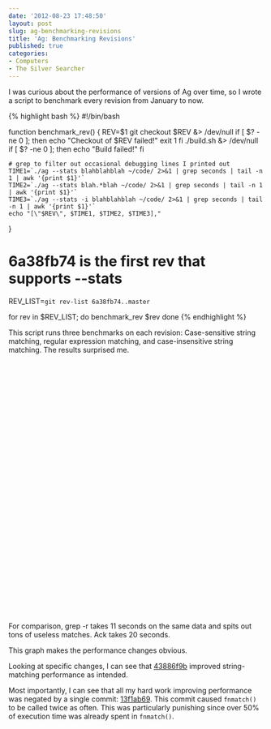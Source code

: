 ```yaml
---
date: '2012-08-23 17:48:50'
layout: post
slug: ag-benchmarking-revisions
title: 'Ag: Benchmarking Revisions'
published: true
categories:
- Computers
- The Silver Searcher
---
```


I was curious about the performance of versions of Ag over time, so I wrote a script to benchmark every revision from January to now.

{% highlight bash %}
#!/bin/bash

function benchmark_rev() {
    REV=$1
    git checkout $REV &> /dev/null
    if [ $? -ne 0 ]; then
        echo "Checkout of $REV failed!"
        exit 1
    fi
    ./build.sh &> /dev/null
    if [ $? -ne 0 ]; then
        echo "Build failed!"
    fi

    # grep to filter out occasional debugging lines I printed out
    TIME1=`./ag --stats blahblahblah ~/code/ 2>&1 | grep seconds | tail -n 1 | awk '{print $1}'`
    TIME2=`./ag --stats blah.*blah ~/code/ 2>&1 | grep seconds | tail -n 1 | awk '{print $1}'`
    TIME3=`./ag --stats -i blahblahblah ~/code/ 2>&1 | grep seconds | tail -n 1 | awk '{print $1}'`
    echo "[\"$REV\", $TIME1, $TIME2, $TIME3],"
}

# 6a38fb74 is the first rev that supports --stats
REV_LIST=`git rev-list 6a38fb74..master`

for rev in $REV_LIST; do
    benchmark_rev $rev
done
{% endhighlight %}

This script runs three benchmarks on each revision: Case-sensitive string matching, regular expression matching, and case-insensitive string matching. The results surprised me.

<div id="chart_div" style="width: 672px; height: 500px;"> </div>

For comparison, grep -r takes 11 seconds on the same data and spits out tons of useless matches. Ack takes 20 seconds.

This graph makes the performance changes obvious. 

Looking at specific changes, I can see that [43886f9b](https://github.com/ggreer/the_silver_searcher/commit/43886f9b08d0772b54f21a291a0794d060f700f7) improved string-matching performance as intended. 

Most importantly, I can see that all my hard work improving performance was negated by a single commit: [13f1ab69](https://github.com/ggreer/the_silver_searcher/commit/13f1ab693ca056698a370c65b8d139faed782261). This commit caused `fnmatch()` to be called twice as often. This was particularly punishing since over 50% of execution time was already spent in `fnmatch()`.

<script type="text/javascript" src="https://www.google.com/jsapi"> </script>
<script type="text/javascript">
  // Load the Visualization API and the piechart package.
  google.load('visualization', '1.0', {'packages':['corechart']});

  // Set a callback to run when the Google Visualization API is loaded.
  google.setOnLoadCallback(drawChart);

  // Callback that creates and populates a data table,
  // instantiates the pie chart, passes in the data and
  // draws it.
  function drawChart() {
    // Create the data table.
    var data = new google.visualization.arrayToDataTable([
      ["Revision", "ag blahblahblah", "ag blah.*blah", "ag -i blahblahblah"],
      ["44181463797348858cd784fe7ec6ba9595974f87", 2.447125, 2.453592, 2.527203],
      ["9926c63c704a0afc2b0ea7f6313393b764806038", 2.473893, 2.454713, 2.563011],
      ["91e4b6e1e5fe74b4db17123c513fb0c06a92f594", 2.436783, 2.450894, 2.541754],
      ["1abf57b3829f382f19af62728c82d3b133fec20e", 2.450197, 2.455612, 2.536369],
      ["ba538f80cffe4ddaaf4b415c866dae9188bc21c1", 2.443246, 2.450718, 2.531213],
      ["32864224da8fefded881352183d721d610679db3", 2.438948, 2.458986, 2.545355],
      ["614fd44de9ef2dfbe6271fa72180aea985da5e7c", 2.461758, 2.448127, 2.563501],
      ["fb48a3b889a20c4940cc19aa86a21d00dcd72831", 2.440569, 2.465999, 2.530725],
      ["5af86b876479c9edbb21e8b509773d518ce4ab5e", 2.439520, 2.453838, 2.847319],
      ["47b57a8bdc4bf1d48b0eb8e15181dea5a8a5e65d", 2.446491, 2.457614, 2.558020],
      ["c7333a5a120da189c0cd87765d11d7885b160b2b", 2.435911, 2.457472, 2.552993],
      ["54adfce0cf7099f7a13819ef5032347542c5938a", 2.454247, 2.459558, 2.535551],
      ["4668634e32da322f8218370e283a0bc08bf9c873", 2.471282, 2.452500, 2.543730],
      ["5c4c9ff750dabb675c02dc1bc233b5678ca3f088", 2.438637, 2.458889, 2.536287],
      ["ec643dedd77b0761af24459b3012aaecc2c6faea", 2.442934, 2.459810, 2.562315],
      ["a9b9420e9615f2581fb9d16325817effd1f35081", 2.447522, 2.465832, 2.528757],
      ["b1f0a4ee05d0d58661da764d17078ea5475e843a", 2.429483, 2.438657, 2.519221],
      ["7601fbb470ab9101e95a6c2c6a5e5f8f422deda6", 2.436860, 2.440311, 2.519275],
      ["02922b0a55009963c0f1a323567bcae45bca2e86", 2.430598, 2.435130, 2.524473],
      ["5c99f5691688547499216d0c7daf1f6fc89a5828", 2.447069, 2.436634, 2.523311],
      ["ee2127039e6a4311b3e981658a6546b6ed130383", 2.424768, 2.441598, 2.515442],
      ["18b46a9dbb76604da4615ee2974779b9b9a05bc4", 2.444614, 2.439495, 2.529400],
      ["30ee9bc6500f1429b224de5c8227d728d4cc167e", 2.426228, 2.465079, 2.526369],
      ["ca5e7779ac47701e67e875f13a93503c4313a9a4", 2.429907, 2.439126, 2.518858],
      ["65d1b934a7589a80410868237d2503310a77e8c0", 2.453211, 2.454187, 2.526243],
      ["05e0995ce547624b88d643952ed2e863298cfe50", 2.431570, 2.450094, 2.548102],
      ["d52073085016ba989b1bdd2e8c22b169e9727578", 2.449881, 2.500533, 2.517854],
      ["e60d56e62d99cadd46cee9e1fdc528dbfb82915c", 2.426334, 2.456009, 2.535067],
      ["7efae7e370a0d8e1b69793780e09a3ca03d15820", 2.429736, 2.442382, 2.513814],
      ["bc4d9009586c869f3cf0327e122e4129dbd186f0", 2.424551, 2.432463, 2.521448],
      ["f77f80978fcedd9ca885c7d492832333a3b843b0", 2.425331, 2.445421, 2.537143],
      ["72ef24539a8cd5aacd739685c6438e2b91c59a44", 2.435381, 2.458320, 2.523315],
      ["c2ccd15007fb9aa77ab9b835c1d416b56bf91e74", 2.424482, 2.435457, 2.513840],
      ["788be3f4c26207ff275d0c1f4a1c810fe9f0e71a", 2.430501, 2.439303, 2.548394],
      ["64d2ea1dc734770601dbfb9f86771b7d32166fcd", 2.445332, 2.454144, 2.546450],
      ["60f53d9f68ea423c6120f59146ad1a85b1e2fa56", 2.449715, 2.450280, 2.523617],
      ["22ee1595a422b308703e1ba2bf63515a4fc36089", 2.436010, 2.467538, 2.540509],
      ["d5d8ed42037bf8caeaaf0d812a6204b08f184382", 2.435768, 2.447740, 2.533074],
      ["f7c685dfff75721357b0842d3d54cf8e4b49f1cf", 2.428962, 2.444708, 2.525685],
      ["377b56ef3f37b5794e5d9abf6a59eef87a2e25fb", 2.434137, 2.476335, 2.527977],
      ["41ec571e08ead282db02cf82da10b0efb817b902", 2.440679, 2.456361, 2.517147],
      ["2a72344b080aaa61b7cd7fe77ebcd13b62024e7c", 2.436124, 2.446591, 2.525233],
      ["863ba982a1f9dd333ff2a80108873d7854a201b0", 2.421414, 2.440348, 2.522223],
      ["dd466b650d0e62a396bcbf3f5b4be6b8dd45771a", 2.418038, 2.451946, 2.518171],
      ["b3e8409f3be903e7941e46e87b5245e6e21f0273", 1.984703, 2.444653, 2.074315],
      ["d07cf7562e09767c0c1dcee74e3ca900e13875cc", 2.003524, 2.458804, 2.091102],
      ["76fb0928ba768b8d1fee038d1ed5176524a7bd49", 1.991097, 2.439053, 2.085998],
      ["fd9588264f63efa95670f62c0550a8a4ed07e32e", 1.994781, 2.463081, 2.073776],
      ["be38a9be58a63e35f635ed14fdc7642c2cd0dac9", 0, 0, 0],
      ["5d5735b45816d431785d5c21af7a3d364a056348", 0, 0, 0],
      ["9b8df2393ae9a5fa1330ee5181482b0315f1ad93", 0, 0, 0],
      ["a213c896924b6ee6f65efbd2e5e61fad6257105c", 1.990307, 2.438545, 2.084614],
      ["e693ad32b02dbeb9414ae187ae39fd9beab9849d", 1.991329, 2.454921, 2.077483],
      ["9151801fd84e97475d9419008a30bac4a3c092db", 2.006487, 2.436207, 2.077086],
      ["a57c478eb8b265918e7ad8d69c480500baa564e9", 1.999940, 2.470325, 2.076662],
      ["5b904ba6327867e1c558cea19113fc9e8bf5f06b", 1.993385, 2.437301, 2.086165],
      ["06e52ff12da321952b5143855b6357ded15f80c2", 1.983818, 2.453530, 2.104478],
      ["024148b7997c5a48ee6fe85d1d4903a2070277ea", 1.985188, 2.450912, 2.077209],
      ["01434f9cd1a41d30559216f38ac3ec7b9b33a628", 1.999970, 2.443262, 2.083799],
      ["39e1045673a74ffaa217f9adb0db4735a8b8f8ca", 1.982899, 2.466367, 2.077040],
      ["921c8f1f3fbd10d75a8c0a5880f1d53984218e07", 1.979510, 2.452259, 2.099135],
      ["2064b30bf024e7a4b1cc7c23d4736538657acab8", 1.986939, 2.441607, 2.129032],
      ["652c019388c341fddfda53b3e2af26200d6c5052", 1.987917, 2.444718, 2.081224],
      ["60a610fc4b4113d26441b6b06055c1ac51578c2d", 1.991632, 2.445602, 2.076806],
      ["919e87053555bf5815c89a32a09f41edc5158840", 1.989961, 2.440160, 2.098846],
      ["c729abd1804632436e5a201b00d255c5f88b9a96", 1.990774, 2.446929, 2.086138],
      ["58f1f946135e2e9d83136b37df43709622054735", 1.998313, 2.443143, 2.088732],
      ["d5a769d96c9e6a1bf386d90f5db014edbdb3270c", 1.986815, 2.442869, 2.089600],
      ["9fa2bd4a424dc28c8ae7b9f0504a4914064d8027", 2.009126, 2.467219, 2.097220],
      ["6e0207f03e234ae32c93986999719ee71dbf3206", 1.997648, 2.438297, 2.085471],
      ["43eb7b2c2c4c046ed4e580e3d8386bae120b59fb", 1.988282, 2.449209, 2.084520],
      ["bc090fa6b996b0f0cc8718a0ddcba1f3f1eb3739", 2.000312, 2.437428, 2.078026],
      ["4090b355c70317ff15ee48715852f69046fc285f", 1.990429, 2.446452, 2.074055],
      ["8f393b41add25b3d2338cec1018345c2aabdd882", 1.999358, 2.469972, 2.072981],
      ["6a9bb993424dc2a70c78d812ff4865a240cac060", 1.978296, 2.433705, 2.080953],
      ["2fc9385436688d27a19002eca006ae490a9d699c", 1.984752, 2.459250, 2.074600],
      ["a34066802370b5ac32054a84e9423fb574cf6df1", 1.998852, 2.446769, 2.074730],
      ["1ed88db73e4ca1d9bc88af3f407f896257f289d2", 1.982650, 2.443469, 2.074420],
      ["b11efd868edaa52ff2cd22d4caa6bbe2e9cd8d5e", 1.989391, 2.437501, 2.091405],
      ["3bf01c6b20f27d0d3ab8f9c8ee5b40f0d3b9dd94", 1.982501, 2.446276, 2.073916],
      ["396c5c9a722c090fa1fb55a451296d9821b3a500", 1.986673, 2.459830, 2.103038],
      ["55817728a18e92e1ffcc0b4d678c0041da7f9af4", 2.002161, 2.446594, 2.071708],
      ["6c8100f10a3c60903a88f77c94b5c41809562c9f", 2.017487, 2.436787, 2.069611],
      ["cf5ed11ea92ceb227ee338b9385255c33855c1aa", 1.983354, 2.446266, 2.081212],
      ["c8e777c2a66caaa7a6b6c7d25c106c87d4c54f31", 1.978300, 2.443377, 2.075673],
      ["724c7a46fd6d44c47438e0ee5148c42b75eb6c17", 1.990762, 2.446563, 2.078793],
      ["afd80cd0bff6f5def7fe85984655369f44c2533c", 2.010005, 2.446422, 2.077540],
      ["86df322972564cd324dab4926d97398a09d469b6", 1.993575, 2.438844, 2.087920],
      ["ec77b2abc5c8bc9f0b2587085553cb5039c7c211", 1.989948, 2.461909, 2.104959],
      ["f5bfa73f129b54057fe147ae945851c22c4aa082", 1.982831, 2.468843, 2.089512],
      ["ff2338aeccee6a1b912184cfd68b99c53d5b9c9d", 1.988492, 2.433783, 2.077977],
      ["c4a47759f57511322d10a40d4b1e7647a714a5df", 1.995386, 2.447903, 2.095025],
      ["fbe3bbc31f3bddd4968aa2c31420492a925d6a7e", 1.979621, 2.457107, 2.076299],
      ["0827f55e9e863e11af9a29970b3b11b789341f67", 1.995432, 2.433888, 2.071612],
      ["47232105524f6fd7d25e35093ec5de8dcf8ddeef", 1.995904, 2.441060, 2.093383],
      ["2fdf3522bd9855d1146beb5bf1b361a0948ffffb", 1.981267, 2.436139, 2.081561],
      ["80b324cce030961445720b806509cab54cc7fe67", 2.011628, 2.446469, 2.067112],
      ["ae204d4fd57ca18ffb74d894e6b49806dbb55d67", 1.998857, 2.448184, 2.100410],
      ["21603b561d45e17c877269aa61347c18899d0002", 1.993097, 2.443495, 2.087485],
      ["c8ed59b8c1c9f2b9eb5ad3955a8d8e746566f266", 1.995517, 2.462944, 2.087436],
      ["01ce38f7f578b6b6141385688ff3c068390635df", 3.377963, 2.461669, 4.157862],
      ["a4d0c4aa873e5d0d7778523608120344acb07898", 3.367368, 2.434579, 4.149762],
      ["c7dc78cb0dd42fddf4a60779e499abe100689367", 3.389791, 2.432447, 4.138125],
      ["c2a74e149e5c6ff47f2b227d9f9b2ccaec4e723e", 3.373089, 2.454335, 4.146946],
      ["be67bd77f5668d0b6f5805edfbd13d2146777b35", 3.378335, 2.465618, 4.148667],
      ["abb4a7a356d6ab6c2deff069902546e79e9a64c3", 3.370707, 2.442066, 4.146086],
      ["271bc536ebff69081bf5b81eb8d009df0a4fe07b", 3.371801, 2.439444, 4.148813],
      ["ebb212ee571147fa4bfb4bed3545815176de65a0", 3.366095, 2.441801, 4.145235],
      ["7d6d36214b42a549a5b293dba1cc5baa7650cdab", 3.366371, 2.444828, 4.163001],
      ["b9ae7dd90fed6c7dc1ecc1ddc732ebdf6c2773cf", 3.387894, 2.437446, 4.172279],
      ["d009d56a2af64bf814f72f8ff53089ff4cc142ab", 3.369680, 2.446599, 4.149243],
      ["d0b840091c958a1d40b81f9199a533314305a8a4", 3.378871, 2.446280, 4.164922],
      ["6ac56f526b24943362b9b8550fef1fe87ea33589", 3.371362, 2.467731, 4.156095],
      ["83fd04f18e538d023d0f6b8a532b2921bbbfcae4", 3.369101, 2.462016, 4.158034],
      ["a23313a830b58543c48351e36667111fb3c6520b", 3.385256, 2.446307, 4.179936],
      ["288545da09b8b19354a2f77d0b1f66239c1f12ea", 3.372999, 2.450938, 4.161639],
      ["12bbfe2ef33968410dc7c199625ce84df76de82e", 3.372526, 2.449366, 4.145652],
      ["f3398f648c5bf22458b87b5c5a7688979765015b", 3.373155, 2.448724, 4.159741],
      ["01f794772ebe12e8c59160c1cc6d323f07a17d4b", 3.388716, 2.447356, 4.157551],
      ["592b106744b8888b6802561dfb1bd5d0b38d4b43", 3.397420, 2.498142, 4.177687],
      ["c669012f1d05a79614ea5762c7c7748849d26fdb", 3.409753, 2.494966, 4.177659],
      ["d9bea19902295d584914eb1a588020ed9b0c54c9", 3.413015, 2.482636, 4.191814],
      ["80e927e7b5e95b728092daf91ba62e42b9053e98", 3.404508, 2.464561, 4.208573],
      ["08e959c14b90b8507b9ccd42d165ba2d45a2b4f1", 3.383826, 2.444092, 4.155613],
      ["66fbfde0e024c7462126dabbcaf40492ab4af69b", 3.391393, 2.459407, 4.169599],
      ["cece178602d87f04b70d1126f7dc8684d273725a", 3.375776, 2.443057, 4.166286],
      ["79ed7ab95aea3af33c3eb2e40dac38ea8b9edd0d", 3.369318, 2.455881, 4.155988],
      ["34324cda6382520d87a8b12f8756ce291c523249", 3.389426, 2.446095, 4.168191],
      ["803a1e34566db9284451bda0a60bc97ca9d535e7", 3.373488, 2.447734, 4.175015],
      ["5e1fcc440a7c413c902a6bf8d23ad5278dc99a74", 3.388223, 2.462079, 4.172446],
      ["90da3b1aa8ccd2e70893539122055a970c6a0112", 3.369852, 2.433170, 4.165103],
      ["9d29f3cfc9598bac8c2dfc74cebf35973407d53f", 3.375709, 2.432685, 4.157755],
      ["f296a8400b8fe069aaee7ec0cf38c9f7eaff3b86", 3.408446, 2.442644, 4.159905],
      ["3b61caca996538e24e051484f5c4c729c319f5b5", 3.378740, 2.446075, 4.154357],
      ["3dfb19dd124b05e70d741c9834b02e81775eb83e", 3.374147, 2.433200, 4.168372],
      ["021c643ab3ca6f49d89c201b830cb7f84ad13598", 3.382248, 2.444008, 4.163469],
      ["3c62c85202bc03a4c24a666cf9b5c822d9854509", 3.384326, 2.456229, 4.153915],
      ["050ead66ee98abbfba639fd5ff7eded53c630455", 3.391251, 2.450174, 4.166621],
      ["c2a69ca522f0aa6dbc8bdbf55a87b0a2ecd971fc", 3.394240, 2.488690, 4.164327],
      ["b984997760662c7b4d050aaaf66348df4535c6e8", 3.400854, 2.444937, 4.143010],
      ["120528369c7393c597955cf04363de049171bcf2", 3.394592, 2.470610, 4.176218],
      ["a5b9b425739d30b853085d099974764ee5c5b919", 3.417348, 2.497213, 4.135078],
      ["787f1d597a6d9a6a47023fd52c5386d657cc180e", 3.371844, 2.449559, 4.165750],
      ["eededaf101597e6a89950c8b14c2238043f909f1", 3.373005, 2.452242, 4.141430],
      ["948235fe7734c32ebe63130079e8775d7ba2705b", 3.384861, 2.477284, 4.133059],
      ["7fbcd18cd2a32ff3991847f3a7be5d3d25f440e4", 3.376752, 2.439000, 4.147337],
      ["ecf72458ce0cbd53fc6990b1945008c9c09d3097", 3.371745, 2.462477, 4.134991],
      ["ef17f66af6c1569aa9131523c58c9106627b1ccb", 3.391283, 2.479770, 4.133682],
      ["c73b2b49a2f5a5925c73d5c20b1254f770b511e5", 3.371320, 2.435416, 4.120948],
      ["791baebde5b9843392bd3e12b2417775c342607e", 3.364361, 2.439484, 4.135557],
      ["02c8db0746b843aabe3591f0ac0d3194102dbd65", 3.367086, 2.450636, 4.133836],
      ["2ecabe929529036c50cb29e51e98656cd4c1191e", 3.426602, 2.443442, 4.152191],
      ["4b68fd82518f93d31bde3a0d2f877caa967328ce", 3.375576, 2.447898, 4.117739],
      ["67b11b9075b656ad732b9f11010e7a6529220ad3", 3.373322, 2.450911, 4.130094],
      ["97ceb11b519e3da70a7f4dfea9a0b0d6bf3a4135", 3.385565, 2.448850, 4.121511],
      ["85c2391ea1d5d35ddfce4347e08bcf5ad6ebf23d", 3.393762, 2.438625, 4.139237],
      ["9922595ee238746ee8ebf6c82fa45f4bf2688d9d", 3.376781, 2.461837, 4.122396],
      ["0f98780d98491c40f16a5d66ca063f9adf95b6d1", 3.379936, 2.438224, 4.145989],
      ["cb4576205f40133e6240dcadc61a2be8cc8b0dd2", 3.383140, 2.452794, 4.146494],
      ["b498a1ff80078d69d166863c2b73ab96778557aa", 3.375569, 2.443811, 4.159419],
      ["88dfdaed5dc17c70d0d871abdcede8b4fa9e7925", 3.381701, 2.447041, 4.148097],
      ["271a1ac1a4edac819e97edd2560cfb392bf4008f", 3.393978, 2.438406, 4.124370],
      ["e03cc849ca6b937913451f17766ffa0498967172", 3.382511, 2.438884, 4.152171],
      ["a2bbca668dac9dcfbf55dad2887d2d2569bae2f7", 3.376544, 2.469733, 4.137337],
      ["46cc97f1ebe843e93825fbf8245d2dd2592a3a73", 3.410317, 2.445527, 4.150124],
      ["c9f0febab1c59100a6b043cea41a011945e2e555", 3.379966, 2.472316, 4.172507],
      ["38124cc098106d576524f80f54172e6dcc019ba7", 3.367375, 2.444692, 4.168881],
      ["5bd96365ea66d1e31434fee57a23776d59b0134f", 3.371760, 2.455825, 4.142805],
      ["cf404e7058d0c326496518793f750f87d88d13f8", 3.376012, 2.459811, 4.135952],
      ["3c76c311f04c05ca582475beb99199054cb87278", 3.370016, 2.454269, 4.157296],
      ["9d11c0aeb784038f276fa158db188a9a92f2f72e", 3.393318, 2.448701, 4.139382],
      ["b4dd2ac496edb75fec7bc4f66dde2fedead23b6f", 3.383004, 2.447838, 4.106657],
      ["d0c87efcb415df74d35b4d075de908226f014edc", 3.383180, 2.439505, 4.115547],
      ["342616d897c4fe0ba35e785f1ca597ccfb4d9c73", 3.361342, 2.437666, 4.115183],
      ["d0a90ba902a725f87e8e6a85cea75c5e1d5dbcfc", 3.393530, 2.432988, 4.144498],
      ["244c054765a4481964be70031feb152e4de487da", 3.369481, 2.453924, 4.124592],
      ["f3e758652242921f06dfc7e8e833bbe4620dd98e", 3.372571, 2.434514, 4.146761],
      ["93ec377cf7cee12ee0a88ec1fbf14fba2851693c", 3.389418, 2.437845, 4.170100],
      ["8922d47fb623a555e4cce2d58934a0b5f5a4a30d", 3.383234, 2.434587, 4.151629],
      ["5c5a80cceaf45a1c42f66e1e22d88d0b608ba0aa", 3.376097, 2.439530, 4.110586],
      ["2cb32d9deaa8ee7109d2a985e13c7942f5853589", 3.369464, 2.441511, 4.154448],
      ["f5ff4c1e16a3ea12f47d7287567314d3f128487e", 3.365595, 2.445619, 4.109026],
      ["4df1434d9e481c86ea893495bd3c125f2e0f44a5", 3.381867, 2.436847, 4.129170],
      ["2492ce8c639de27e9995fbdc696be6dd655d2cfb", 3.378104, 2.439621, 4.109741],
      ["0ae97c47213e178584429afacf7b2547dda25bb0", 0, 2.465297, 4.112984],
      ["ab1597ee20db6afcaf733c8d4df08de560eebf64", 3.376278, 2.452892, 4.118869],
      ["3855198029470f1dbf9aecf5b5f96dc21a156c2f", 3.378566, 2.468009, 4.112814],
      ["3c2d3a683b84aa69d78b002e4c197ac2f4a9e768", 3.371216, 2.451496, 4.114492],
      ["13a98823f0785bd604e1b1111b11d66e5c3662df", 3.371756, 2.467337, 4.137275],
      ["cb06abb26ec75d10f2e47365e2142cfec3d38667", 3.371908, 2.445979, 4.110945],
      ["9608148b1f34c73e7d91893e643ee922bd4f0bb2", 3.431455, 2.465980, 4.169697],
      ["6c5e914d85cca9a9447148b47ecace09ff37a4d1", 3.410944, 2.463171, 4.208605],
      ["accf1469b51e35d5dfddb0c799c50b68c495681f", 3.411456, 2.459286, 4.181567],
      ["69ea39418aa9a241857237aba985579e295b6bf7", 3.419907, 2.465325, 4.165896],
      ["29c3e83f2faf1a27b988bab0626b361e8e9a238f", 3.422150, 2.466016, 4.171864],
      ["fa1ecc4bb2bec7b5f5430a7b985340796988ee84", 3.416602, 2.470124, 4.191182],
      ["02e799d990e7a89ffa86411572d739218e57d031", 3.429096, 2.504419, 4.201781],
      ["e188c6f551c2984ae863d1307a4781e571855e73", 3.432633, 2.468202, 4.220917],
      ["398906bd89f9919552eed244ad2c0b9f073ed81a", 3.419122, 2.489840, 4.205337],
      ["864b741a896ccc1e4ba2fe2b7366b91dedde46e9", 3.419050, 2.475661, 4.224925],
      ["7bdb00eaaf248cbd74f235513326b19174394f17", 3.422962, 2.467400, 4.191271],
      ["e31b594d79ed94d2da87119c3f5c6ed60baee178", 3.430546, 2.461133, 4.189068],
      ["be0ae2b6f345d5533cee1297c72b7f55a0cf535c", 3.405376, 2.469362, 4.222262],
      ["e40c3ae722955952511ba6ce60ae271657ee0dae", 3.419929, 2.463213, 4.228332],
      ["dd489ddcd58ee6f4f799bca6c2f6bedcf1264e69", 3.401878, 2.478947, 4.192330],
      ["07c77127a700f49799933a6fc3fa1aa5ad5e2a1c", 3.431828, 2.483441, 4.200928],
      ["8d94db1aa6ee6b8e84c7afff1db7894a303f06fb", 3.436611, 2.463494, 4.216776],
      ["7900108972268d580f31c0157112206efc3d8028", 3.406970, 2.462535, 4.195542],
      ["e8cf444412eb9063b6117c7a46334009603e7335", 3.420837, 2.462999, 4.206206],
      ["5031363fbf4a05cb779319a8886437150ae6cd4e", 3.422489, 2.462190, 4.192160],
      ["73e6b835e9d4f183393ed1f3c28c0de710165c67", 3.448530, 2.474781, 4.228883],
      ["2614c541563cd9cfb3e2f4003784ada4066d847f", 3.416183, 2.464766, 4.198776],
      ["7d7175defaceba131e03bc4b1ffc73012cfe98e3", 3.410865, 2.487102, 4.192813],
      ["e2e3024699c9569cdf75c9f916ddd1ca9347cd46", 3.403864, 2.472878, 4.181911],
      ["84c84c42a4c09cc4b0bd3cb90a5717727634f423", 3.419543, 2.466621, 4.188022],
      ["90f201ccdcd764aee1b51eaab44d03976513cc7a", 3.409237, 2.462857, 4.181515],
      ["b81187f8e7128b432a684334c7a71aa6b0847390", 3.404493, 2.469129, 4.187888],
      ["e4f07b0e7e9df0eda56db34e93415858a9735fd3", 3.412915, 2.479310, 4.188517],
      ["720a095370edd04bfb6689cdf5e07e846dbf42cb", 3.415351, 2.460416, 4.196359],
      ["08ca63a3959efeb149cec6931b8dedecffa6c624", 3.406785, 2.484412, 4.174979],
      ["4e160506c5834bf1991b1a717ad48280a2dbd56a", 3.410153, 2.474941, 4.191427],
      ["846602a76a5e496a6b60257065184299b5db9f88", 3.271459, 2.315252, 4.023805],
      ["cd149d2730988dec43fa0f5238b263b7d98af38b", 3.229680, 2.292136, 4.013083],
      ["447342780807ddabd48b854627af2f2445db29b7", 2.962129, 2.021868, 3.716301],
      ["a924f1aa0e4ddeb0a200df607957d160db07d31f", 3.401837, 2.465051, 4.191990],
      ["38f2a59dcf60d9e5520d95eb54c8555f09308e6f", 2.966708, 2.011762, 3.720341],
      ["cc92da1ed30ef979c633113f8b436707d337bf03", 2.967511, 2.026299, 3.723113],
      ["75ad1b0463146696be580ddb061fe4f3124251fd", 3.425921, 2.461033, 4.183485],
      ["7b25302f0c7ce50a74f6fe4c0d0486046501b082", 2.965658, 2.016821, 3.745114],
      ["e37a611763a64405af5f25d68744f14e05435e6f", 3.432558, 2.469488, 4.167366],
      ["5568af3bb0ce034f73192d35648c4bf859c89b12", 2.958548, 2.025064, 3.745838],
      ["f626d77f1177928ae2e4878a677edd290ed661a4", 2.960301, 2.029338, 3.755446],
      ["3e7572f56274b22c6d12c4a9904589604634d3ab", 2.967340, 2.016821, 3.749741],
      ["19837b6b56dbabef673defbc942443787af8e580", 2.972394, 2.019595, 3.751082],
      ["059cd50158c696a021d9efdf3e9ef92d90dac5ca", 3.018297, 2.022996, 3.748312],
      ["65c3e69e9375ef571668de7512d6201827554426", 2.973592, 2.022361, 3.748559],
      ["91dc40b95b5715b903cf6a68270476b1a9f0dbd8", 2.985852, 2.023497, 3.750687],
      ["f50330594c1bf38067e40d42a853a350cf7c7d22", 2.966161, 2.021342, 3.717740],
      ["b0b09ab51194239e4ef4364165d7c96d09e390e1", 2.964912, 2.030856, 3.754623],
      ["25fc6567630de415b7863fcbc413640e8d5e1836", 2.968455, 2.024658, 3.744916],
      ["b29602da3e3e767ec968b8cd9aa79f2d7d8b22e5", 2.971299, 2.020640, 3.732414],
      ["1ad63c0bb0bf51fca2b878beb166818515d70ed3", 2.966147, 2.040306, 3.724233],
      ["4c0d6d5bd972b93fc9db1ce6fcb83268caf5b6e5", 2.966338, 2.017422, 3.725272],
      ["e33613917a615366346ce0710046723be41d688a", 2.970179, 2.016712, 3.719732],
      ["c5f6946203addda873ee473ece3479dbf9bec2af", 2.983822, 2.020542, 3.720929],
      ["39afbd583b6193772b03b6b9e9dc5e39c4ab4cbb", 2.969040, 2.023860, 3.721124],
      ["6023b7ecebd6f1b656ad11d9f51fedda01cdf15f", 2.964539, 2.012575, 3.719941],
      ["7a0a34c632414df081cd16bba3e0d59bc14e4e65", 2.975127, 2.025977, 3.723680],
      ["d6e949e989496e124092273b6ab4e69f92f9c2e2", 2.971710, 2.014317, 3.727408],
      ["443766d199be405349466afb0fce42ff33b9efd7", 2.971018, 2.017154, 3.729418],
      ["c44c80bb071cc1cfb8cad70b078cd9d88cf21a19", 2.965927, 2.085084, 3.730923],
      ["264d9b1ec5037f5ce89f3db6a564304b1ad3496e", 2.970820, 2.026575, 3.733275],
      ["0843765b7aaaef4e29dfd32f84b94bd336694f1d", 2.971056, 2.020613, 3.751976],
      ["206b625d3844c36f5f7bc9b4d1fb911daf90ea9d", 2.974799, 2.024329, 3.752738],
      ["e1c6a2c18d848ac888db8df4f22795201dcb9d8a", 2.969356, 2.024046, 3.756294],
      ["89108c0c3e4ea0c97072d6a73612111db1be95dd", 2.975955, 2.023907, 3.750235],
      ["0e86170d2723b756433654a6faf236faca9034bc", 2.966366, 2.025738, 3.720976],
      ["cebaadb9a1cd3cb5991b4a53f01edb40ef8cea1d", 2.979919, 2.021649, 3.723353],
      ["7d9876c310fc1e3c91a113c138bee2fc9b8cacb5", 2.964734, 2.036793, 3.752784],
      ["c62768f270dcfcf4bf8fce2a13c2a4986a07e4da", 2.968237, 2.027751, 3.745288],
      ["18105f62bacf8d25bcf06308ac7e4e886bae47b1", 2.967468, 2.020005, 3.746565],
      ["99c4618bfe32dfd9caee6287c1d96e45e3a6e0b2", 2.970008, 2.022417, 3.751997],
      ["3c4f402a22ddf0df1aa84c4e9b89306784a5852b", 2.962860, 2.016578, 3.743910],
      ["ba8119f7c7e49092f9e7bd70b5c73dd2cb85097e", 2.964723, 2.011412, 3.720742],
      ["b8d943e4a4b7107b6d7221e012a1b8d03bda6d7c", 2.973731, 2.028645, 3.751517],
      ["b83bccacc320877c952fd23dbc231c48ebc2096b", 2.965543, 2.020035, 3.754843],
      ["d4ad35740ed13c09ddecdd9b4dfbd9735a7006ea", 2.962838, 2.018163, 3.724021],
      ["f4c0a21171fec31cee24dfd0834c6760f6f780ce", 2.965072, 2.019965, 3.750775],
      ["564c277a0ff0b3230e824e93d410a53e06995ad1", 2.959476, 2.021491, 3.746678],
      ["4c05a3435346fdb90699c310deac12abf64ca151", 2.966509, 2.023210, 3.748340],
      ["1e56553ae2fd86df53006490f664154438f74267", 2.963831, 2.017139, 3.740130],
      ["6650718bcae611b7722d2c2dacee37aa33fa5319", 2.957795, 2.016136, 3.740518],
      ["a84d8771994fc4ee4a4661c6a6be011c03185ccc", 2.961467, 2.019988, 3.746856],
      ["fff69a7f78490a4c25b2431d8ed33df7d50aa336", 2.960490, 2.027357, 3.740281],
      ["f83ba727c170639f9efb0dfaa5159b00487e263d", 2.957380, 2.022456, 3.740356],
      ["f91281e7d95b0140fd957b9dadfe1b485d1ffd2a", 2.961492, 2.017142, 3.715778],
      ["24a05c2bbcb6972df4047f7a1332737cacfbfa96", 2.964194, 2.007934, 3.724442],
      ["fa534101f73ffb469e045644683e9d91aa9f0c22", 2.960066, 2.017654, 3.714708],
      ["376ec39f99f194a4e116763ba2cc6234445d014b", 2.968660, 2.013825, 3.725117],
      ["c67cb794cc95e9e6517089b45a27b535366f5ea1", 2.985443, 2.018516, 3.747565],
      ["eacd08a55a7a55a99f37480e3587a11b3e99decc", 2.963644, 2.025092, 3.724415],
      ["bb3bb126d016ca910d0f6e5ae77b98309ff48196", 2.959822, 2.018071, 3.716182],
      ["87cc25ec06ab4228e1913518fe0b3d788f9b5494", 2.967945, 2.025708, 3.717279],
      ["b31f1c4d3a86a822462b57eb8bd71a0c351b9387", 2.965595, 2.020228, 3.722413],
      ["1e8ee0f72e01a3ba2ff056ecb6ff83a781367ebb", 2.963074, 2.011984, 3.725706],
      ["e5283addb9cd932c10cd53687f4e4905238a0aeb", 2.958336, 2.016854, 3.721910],
      ["4e1c9a74e9917ee6ffec99de406db91ce4c116e2", 2.973316, 2.024078, 3.717697],
      ["a9814bc0c155762fbef0cfdf778fb610808e4078", 2.970298, 2.020455, 3.713241],
      ["308a1a4f74c7c86001a37183e870dbe3ec6e583a", 2.957707, 2.024121, 3.713376],
      ["3165aa89efe746cb0aed7e8b0ef65f580a9ae79f", 2.960797, 2.015287, 3.716353],
      ["7ed6df2f3762faf6875e5c3d80a807391a41869a", 2.960449, 2.012286, 3.716940],
      ["635fc518bc645bb1e80c6b8b47888687ee3b4c0b", 2.964717, 2.017610, 3.717038],
      ["e74bf923e0b9608b47c268852668968fe3d9a1b4", 2.960105, 2.013686, 3.722889],
      ["52bd18633974f2f119e9b99420bfe201cd622fef", 3.024687, 2.081073, 3.779906],
      ["a8af9e99c892599ba03267ba09df282542e1ca3e", 3.014810, 2.058585, 3.765133],
      ["f5b77a390e12766160cefb8d1cdbdcd71a3e9d59", 3.001102, 2.058149, 3.761627],
      ["5ceeec4638f5029243cce12465094cf8d4ab59c4", 2.996342, 2.058766, 3.764098],
      ["c9be2a33dec91c0dc7f95128256a11b8ea6856ff", 2.997805, 2.055842, 3.761751],
      ["27af74b99be47f53c2fbf9be3538790896ce5264", 2.963405, 2.015402, 3.735280],
      ["952f3df6afa27e6e93786f8be59d6b158cef6e1c", 2.964241, 2.013341, 3.737783],
      ["4f40cdc39c136c381dc5ce951b5f244dc0c81603", 2.957291, 2.024651, 3.745441],
      ["a8243dd366ab0e94ef8db1c02a009bf2fa5f3f64", 2.953039, 2.014701, 3.741622],
      ["8be3615955b18454792f66130b4238b1d34ee7eb", 2.961138, 2.018211, 3.739120],
      ["159d5f38e58e1738e551fbfa32ef0ba85c40d1f3", 2.955126, 2.009852, 3.747559],
      ["7c81685d4b1b179312b872dc918c6e0f98db9486", 2.958990, 2.017443, 3.739120],
      ["338569455cf55315915513bdd06451c6cac45f01", 3.006395, 2.056413, 3.779590],
      ["90d786ce2f1f73f4b3a38d9df4cfdb2f3653eb5f", 2.996402, 2.055301, 3.784831],
      ["15ce31f9948593cacf251be3e05eb01ef9d9c86e", 2.999644, 2.053916, 3.782821],
      ["fcfeb12db2bea3535489cd1d432b1249237052c9", 2.969830, 2.027432, 3.764273],
      ["822de236f764747eff02fdc86cd7a462f248a28d", 2.975003, 2.040501, 3.758824],
      ["595c1f44e58f043e7c005116931a037112984f3a", 2.968736, 2.027144, 3.736041],
      ["48e91ae16f914ad204c8509c2af65e8cb87a60d8", 0, 0, 0],
      ["80340e87ac1c764555f26a16d7ac4dfd39b66313", 2.868917, 2.213983, 3.403983],
      ["214a354b219f351a9fb16e87a067bbf29dda1a2c", 2.955770, 2.022342, 3.745777],
      ["86ca7d442f50bcbfdfa91c9338821b437041a353", 2.967951, 2.023495, 3.739375],
      ["f116277043ebad7c0814d7b1a3e1d75f2ddece39", 2.869251, 2.226534, 3.407933],
      ["497d967ce5727f6ac41380a96904e95f6d14c5ba", 2.895776, 2.223309, 3.411666],
      ["d4b298b37b83733490f70807991fdf0b44eb1a62", 2.860245, 2.218334, 3.407665],
      ["23ee5265e48e941f5a5e0a11ebf28362ad238f60", 2.868802, 2.232132, 3.417772],
      ["6cb0bed424e9e0dcb6b8c8c2a0d1b521540c0067", 2.874342, 2.226392, 3.418615],
      ["13f1ab693ca056698a370c65b8d139faed782261", 4.878608, 4.218127, 5.385777],
      ["b4fc0ebf751492157307a86e3e54bc56797419a5", 4.898393, 4.231434, 5.384382],
      ["4f397d55d895c4b16b64e2f25edb9369b26ff895", 4.885928, 4.234113, 5.381661],
      ["c6c12ea45f615b7bd65c365c9a00ab11e904a168", 4.880621, 4.226011, 5.403185],
      ["e74f530212122db9acb442ee968a1a88d7f305f7", 4.890227, 4.274430, 5.423606],
      ["6e7f003bb604b8f6088cebea12b46b8c9ec78649", 4.864558, 4.231431, 5.413614],
      ["b16dbe3f0537d34f1029594c030ff95556c77196", 4.892476, 4.231853, 5.441920],
      ["34880f08f1f3def76be0ea9243df20dec3f9ae16", 4.858992, 4.209518, 5.389819],
      ["33a55ffb20c45820f0d5a6b4826f098559e0edf8", 4.856703, 4.241104, 5.393429],
      ["4eb42b8dc1e8b05acfa99e941134c67ee5152e59", 4.872827, 4.230502, 5.439097],
      ["13913f9ef61b04d956355b4a8fccd8efec1255fe", 4.873595, 4.213172, 5.388901],
      ["54e9b6b72f34090405fa8f9e05ab22654f9d662f", 4.861767, 4.228409, 5.396831],
      ["6d0984db41f267c17d0db058b3359e4eaa21a118", 4.880563, 4.214223, 5.422132],
      ["3e77e1d18597f04b3eeb93d78f593bad9834c889", 4.870204, 4.272354, 5.379283],
      ["aa86691e80d2222df1d86b99f949e999c47e0eb1", 4.853161, 4.241235, 5.421133],
      ["8f9cdbf3fa2f036392fce5dba47b85a71fad3c90", 4.891256, 4.207941, 5.442550],
      ["104fe8d8b080a218817dc38aa6be134957a7de76", 4.856949, 4.211376, 5.423370],
      ["b8bd824738e7c2fa2d6acfc805c1bb90c013be83", 4.872618, 4.227344, 5.418222],
      ["c8b365128f675da4d130cb65fd7aae07874f7918", 4.851715, 4.220805, 5.405464],
      ["6afc39bd33cbd52cba9289803a98a015a2bbcf0e", 4.856479, 4.210009, 5.413883],
      ["c8b3618b0418b3db8a146dd5ace2358df49de8e1", 4.854431, 4.243737, 5.385381],
      ["cd0c5cef973edc8ab8df1c1094cb6c3113975951", 4.864728, 4.253148, 5.053614],
      ["74109d313e374ee25d56bf338c6f7ea01e23a731", 4.865456, 4.235324, 5.055610],
      ["bda63b3e0af52568042594e993b6bff1ccc0b363", 4.876063, 4.226347, 5.064623],
      ["2c53cd151ecc4f2b529861913daf121d202e00e2", 4.860514, 4.221549, 5.055014],
      ["00c7af7d090950656fd17ecad2e75f57117bd3b4", 4.875544, 4.204118, 5.054620],
      ["935a262e1589b3ddc4ddc673dd07bd8f91a3f7e6", 4.866946, 4.219988, 5.044345],
      ["8e92201e4f0c8c1012bbbf44db86711f39851309", 4.858317, 4.232918, 5.381403],
      ["472658fda7f3a95f1fb9da9307729f17e9083bf8", 4.874117, 4.240554, 5.389618],
      ["4a486c90663e26ffff574a78fd317716684932d7", 4.885643, 4.213927, 5.041719],
      ["bc6af40051b1187ab6b52d23d75102e103857e28", 5.064326, 4.429129, 5.250805],
      ["34e37e1899c7c5f0fd7d71308218de8e1c635cb0", 4.866615, 4.205846, 5.048588],
      ["f086b7e79f811b9fdaa975774937d7ea1d0d1b72", 5.078002, 4.411902, 5.253474],
      ["161af74112c5a7674a08e99df7161424eeae10a6", 5.048926, 4.378018, 5.223259],
      ["2f042fb3525d0beb24841e1e0c00c45220bebc9a", 4.870644, 4.225939, 5.070287],
      ["75a62f263e39115c9c92d50b25782ed7386f0329", 4.880838, 4.226183, 5.078816],
      ["9bd65603cddf27ffe161fc590af922265eea3f41", 4.875169, 4.236619, 5.052533],
      ["8a566091e734427b291cc5832f7612ad76443b36", 4.887272, 4.216758, 5.040767],
      ["0737a433b7ec8092633860f5d3d7c290af74bb0c", 4.889106, 4.213205, 5.047751],
      ["62af73766403aebae50cda75bf908ffc7553dee7", 4.887563, 4.220549, 5.046889],
      ["7e5e7ba43cb3044e0df3008cfb4c2fe9a846acc4", 4.907754, 4.210485, 5.057654],
      ["43886f9b08d0772b54f21a291a0794d060f700f7", 3.894417, 4.203158, 3.909279],
      ["5e99d25ec226480800baeb455779734a1eaa5c2f", 3.871041, 4.217923, 3.924350],
      ["2531de37ccd021569fd53929e5a01c34a9355041", 3.884597, 4.390047, 3.915709],
      ["e03fc9a4d3d94e5d3e2a5bbb1ed6c9fb2b50c7bd", 3.880306, 4.217733, 3.902666],
      ["c862a82f12c6a10192198cec92d11c0d01b82e4b", 3.886981, 4.233464, 3.915429],
      ["99355a71c9745c5abe950bb0c3863dd2aa4677a0", 3.881602, 4.219853, 3.907431],
      ["e93290ca24bc86eac02a1056cf57330b3725242a", 3.889347, 4.214918, 3.917854],
      ["f6199062f0ebf1e83802ad76f1dc0f621b0549e8", 3.892026, 4.238733, 3.887202],
      ["bdc04e76f202bbfe39fe77356e30c29b27e5032c", 3.940819, 4.286703, 3.974053],
      ["8a843843e83c4cad8f53daa7e5b9564107ecd11e", 3.938665, 4.293881, 3.972416],
      ["227ad6ee106d0db55753caf68902b97a2d416408", 3.882248, 4.240623, 3.890136],
      ["f8a58c06106cee7222bfd8ba084dd3e788c33d65", 3.904567, 4.204908, 3.890956],
      ["f4cdbeb8e7aac3853687fbf653974bd610d462e5", 3.878047, 4.199441, 3.892196],
      ["ee0e507c67cabebe03d1f07b7b0d6099c1242979", 3.922079, 4.220613, 3.918369],
      ["b64de8fbbf9f2ec35a4ab7f3369431f79c483217", 3.929699, 4.278663, 3.945001],
      ["5e9a49fcb1f998acd573eef42c40cbc312c4af3b", 3.955884, 4.265117, 3.959516],
      ["4e73903f7033ae0808cc00a217c4608dd8da4931", 3.944441, 4.271839, 3.977377],
      ["a87aa8f822d9029243423ef0725ec03ca347141b", 3.981451, 4.266946, 3.959043],
      ["e344ca087099431c1bcf733b3ae28316f6932683", 1.948765, 2.282791, 1.950637],
    ]);

    // Set chart options
    var options = {
                    'title':'Ag benchmark',
                    'fontSize': 20,
                    'chartArea': {
                      'left': 70,
                      'width': 600
                    },
                    'legend': {
                      'position': 'top'
                    },
                    'hAxis': {
                      'title': 'Revision'
                    },
                    'vAxis': {
                      'gridlines': {
                        'count': 7
                      },
                      'minValue': 0,
                      'title': 'Seconds'
                    },
                    'width':672,
                    'height':500
                  };

    // Instantiate and draw our chart, passing in some options.
    var chart = new google.visualization.LineChart(document.getElementById('chart_div'));
    chart.draw(data, options);
  }
</script>
